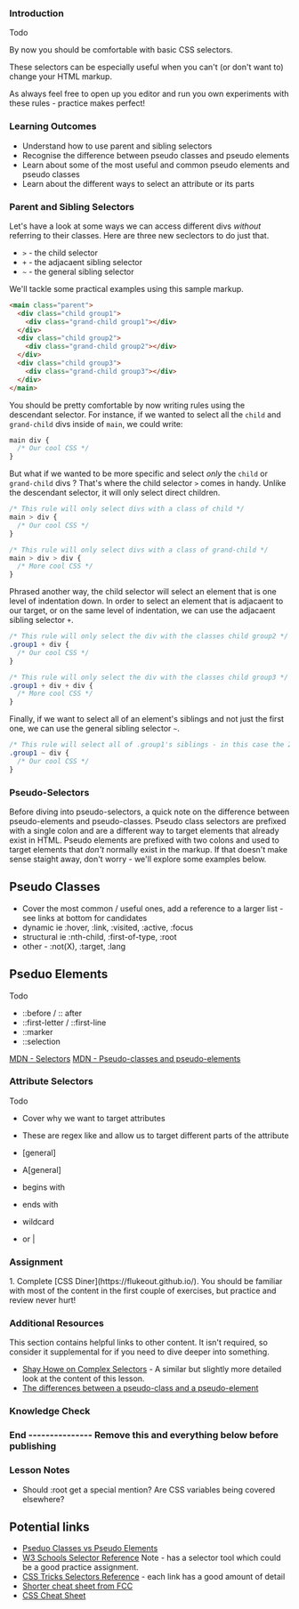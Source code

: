 ### Introduction

Todo

By now you should be comfortable with basic CSS selectors.

These selectors can be especially useful when you can't (or don't want to) change your HTML markup.

As always feel free to open up you editor and run you own experiments with these rules - practice makes perfect!

### Learning Outcomes

* Understand how to use parent and sibling selectors
* Recognise the difference between pseudo classes and pseudo elements
* Learn about some of the most useful and common pseudo elements and pseudo classes
* Learn about the different ways to select an attribute or its parts

### Parent and Sibling Selectors

Let's have a look at some ways we can access different divs _without_ referring to their classes. Here are three new seclectors to do just that.

* `>` - the child selector
* `+` - the adjacaent sibling selector
* `~` - the general sibling selector

We'll tackle some practical examples using this sample markup.

~~~html
<main class="parent">
  <div class="child group1">
    <div class="grand-child group1"></div>
  </div>
  <div class="child group2">
    <div class="grand-child group2"></div>
  </div>
  <div class="child group3">
    <div class="grand-child group3"></div>
  </div>
</main>
~~~

You should be pretty comfortable by now writing rules using the descendant selector. For instance, if we wanted to select all the `child` and `grand-child` divs inside of `main`, we could write:

~~~css
main div {
  /* Our cool CSS */
}
~~~

But what if we wanted to be more specific and select _only_ the `child` or `grand-child` divs ? That's where the child selector `>` comes in handy. Unlike the descendant selector, it will only select direct children.

~~~css
/* This rule will only select divs with a class of child */
main > div {
  /* Our cool CSS */
}

/* This rule will only select divs with a class of grand-child */
main > div > div {
  /* More cool CSS */
}
~~~

Phrased another way, the child selector will select an element that is one level of indentation down. In order to select an element that is adjacaent to our target, or on the same level of indentation, we can use the adjacaent sibling selector `+`.

~~~css
/* This rule will only select the div with the classes child group2 */
.group1 + div {
  /* Our cool CSS */
}

/* This rule will only select the div with the classes child group3 */
.group1 + div + div {
  /* More cool CSS */
}
~~~

Finally, if we want to select all of an element's siblings and not just the first one, we can use the general sibling selector `~`.

~~~css
/* This rule will select all of .group1's siblings - in this case the 2nd and 3rd .child divs*/
.group1 ~ div {
  /* Our cool CSS */
}
~~~

### Pseudo-Selectors

Before diving into pseudo-selectors, a quick note on the difference between pseudo-elements and pseudo-classes. Pseudo class selectors are prefixed with a single colon and are a different way to target elements that already exist in HTML. Pseudo elements are prefixed with two colons and used to target elements that _don't_ normally exist in the markup. If that doesn't make sense staight away, don't worry - we'll explore some examples below.

## Pseudo Classes

* Cover the most common / useful ones, add a reference to a larger list - see links at bottom for candidates
* dynamic ie :hover, :link, :visited, :active, :focus
* structural ie :nth-child, :first-of-type, :root
* other - :not(X), :target, :lang


## Pseduo Elements

Todo

* ::before / :: after
* ::first-letter / ::first-line
* ::marker
* ::selection

[MDN - Selectors](https://developer.mozilla.org/en-US/docs/Learn/CSS/Building_blocks/Selectors)
[MDN - Pseudo-classes and pseudo-elements](https://developer.mozilla.org/en-US/docs/Learn/CSS/Building_blocks/Selectors/Pseudo-classes_and_pseudo-elements)

### Attribute Selectors

Todo

* Cover why we want to target attributes
* These are regex like and allow us to target different parts of the attribute

* [general]
* A[general]
* begins with
* ends with
* wildcard
* or |

### Assignment
<div class="lesson-content__panel" markdown="1">
1. Complete [CSS Diner](https://flukeout.github.io/). You should be familiar with most of the content in the first couple of exercises, but practice and review never hurt!
</div>

### Additional Resources

This section contains helpful links to other content. It isn't required, so consider it supplemental for if you need to dive deeper into something.

- [Shay Howe on Complex Selectors](https://learn.shayhowe.com/advanced-html-css/complex-selectors/) - A similar but slightly more detailed look at the content of this lesson.
- [The differences between a pseudo-class and a pseudo-element](https://stackoverflow.com/questions/8069973/what-is-the-difference-between-a-pseudo-class-and-a-pseudo-element-in-css)

### Knowledge Check

### End --------------- Remove this and everything below before publishing

### Lesson Notes

- Should :root get a special mention? Are CSS variables being covered elsewhere?

## Potential links

* [Pseduo Classes vs Pseudo Elements](https://www.growingwiththeweb.com/2012/08/pseudo-classes-vs-pseudo-elements.html)
* [W3 Schools Selector Reference](https://www.w3schools.com/cssref/css_selectors.asp)
Note - has a selector tool which could be a good practice assignment.
* [CSS Tricks Selectors Reference](https://css-tricks.com/almanac/selectors/) - each link has a good amount of detail
* [Shorter cheat sheet from FCC](https://www.freecodecamp.org/news/css-selectors-cheat-sheet/)
* [CSS Cheat Sheet](https://websitesetup.org/wp-content/uploads/2019/11/wsu-css-cheat-sheet-gdocs.pdf)
